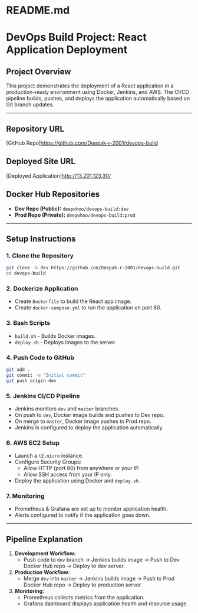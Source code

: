 # README.md
# DevOps Build Project: React Application Deployment

## Project Overview
This project demonstrates the deployment of a React application in a production-ready environment using Docker, Jenkins, and AWS. The CI/CD pipeline builds, pushes, and deploys the application automatically based on Git branch updates.

---

## Repository URL
[GitHub Repo]https://github.com/Deepak-r-2001/devops-build

## Deployed Site URL
[Deployed Application]http://13.201.123.30/

## Docker Hub Repositories
- **Dev Repo (Public):** `deepwhoo/devops-build:dev`
- **Prod Repo (Private):** `deepwhoo/devops-build:prod`

---

## Setup Instructions

### 1. Clone the Repository
```bash
git clone -b dev https://github.com/Deepak-r-2001/devops-build.git
cd devops-build
```

### 2. Dockerize Application
- Create `Dockerfile` to build the React app image.
- Create `docker-compose.yml` to run the application on port 80.

### 3. Bash Scripts
- `build.sh` - Builds Docker images.
- `deploy.sh` - Deploys images to the server.

### 4. Push Code to GitHub
```bash
git add .
git commit -m "Initial commit"
git push origin dev
```

### 5. Jenkins CI/CD Pipeline
- Jenkins monitors `dev` and `master` branches.
- On push to `dev`, Docker image builds and pushes to Dev repo.
- On merge to `master`, Docker image pushes to Prod repo.
- Jenkins is configured to deploy the application automatically.

### 6. AWS EC2 Setup
- Launch a `t2.micro` instance.
- Configure Security Groups:
  - Allow HTTP (port 80) from anywhere or your IP.
  - Allow SSH access from your IP only.
- Deploy the application using Docker and `deploy.sh`.

### 7. Monitoring
- Prometheus & Grafana are set up to monitor application health.
- Alerts configured to notify if the application goes down.

---

## Pipeline Explanation
1. **Development Workflow:**
   - Push code to `dev` branch → Jenkins builds image → Push to Dev Docker Hub repo → Deploy to dev server.
2. **Production Workflow:**
   - Merge `dev` into `master` → Jenkins builds image → Push to Prod Docker Hub repo → Deploy to production server.
3. **Monitoring:**
   - Prometheus collects metrics from the application.
   - Grafana dashboard displays application health and resource usage.

